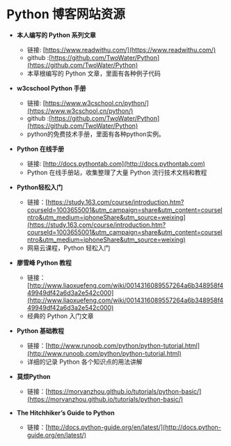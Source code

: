 # Python 博客网站资源


* **本人编写的 Python 系列文章**
   - 链接: [https://www.readwithu.com/](https://www.readwithu.com/)
   - github :[https://github.com/TwoWater/Python](https://github.com/TwoWater/Python)
   - 本草根编写的 Python 文章，里面有各种例子代码

* **w3cschool Python 手册**
   - 链接: [https://www.w3cschool.cn/python/](https://www.w3cschool.cn/python/)
   - github :[https://github.com/TwoWater/Python](https://github.com/TwoWater/Python)
   - python的免费技术手册，里面有各种python实例。

* **Python 在线手册**
   - 链接: [http://docs.pythontab.com](http://docs.pythontab.com)
   - Python 在线手册站，收集整理了大量 Python 流行技术文档和教程

* **Python轻松入门**
   - 链接：[https://study.163.com/course/introduction.htm?courseId=1003655001&utm_campaign=share&utm_content=courseIntro&utm_medium=iphoneShare&utm_source=weixing](https://study.163.com/course/introduction.htm?courseId=1003655001&utm_campaign=share&utm_content=courseIntro&utm_medium=iphoneShare&utm_source=weixing)
   - 网易云课程，Python 轻松入门

* **廖雪峰 Python 教程**
   - 链接：[http://www.liaoxuefeng.com/wiki/0014316089557264a6b348958f449949df42a6d3a2e542c000](http://www.liaoxuefeng.com/wiki/0014316089557264a6b348958f449949df42a6d3a2e542c000)
   - 经典的 Python 入门文章

* **Python 基础教程**
   - 链接：[http://www.runoob.com/python/python-tutorial.html](http://www.runoob.com/python/python-tutorial.html)
   - 详细的记录 Python 各个知识点的用法讲解

* **莫烦Python**
   - 链接：[https://morvanzhou.github.io/tutorials/python-basic/](https://morvanzhou.github.io/tutorials/python-basic/)

* **The Hitchhiker’s Guide to Python**
   - 链接：[http://docs.python-guide.org/en/latest/](http://docs.python-guide.org/en/latest/)
